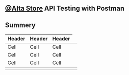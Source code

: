 ## [@Alta Store](https://app.swaggerhub.com/apis/codecrafting/nabati-eds/v1#/auth) API Testing with Postman

## Summery

<html>
<body>
<table class="GeneratedTable">
  <thead>
    <tr>
      <th>Header</th>
      <th>Header</th>
      <th>Header</th>
    </tr>
  </thead>
  <tbody>
    <tr>
      <td>Cell</td>
      <td>Cell</td>
      <td>Cell</td>
    </tr>
    <tr>
      <td>Cell</td>
      <td>Cell</td>
      <td>Cell</td>
    </tr>
    <tr>
      <td>Cell</td>
      <td>Cell</td>
      <td>Cell</td>
    </tr>
    <tr>
      <th colspan="3"></th>
            <th></th>
    </tr>
  </tbody>
</table>
</body>
</html>


